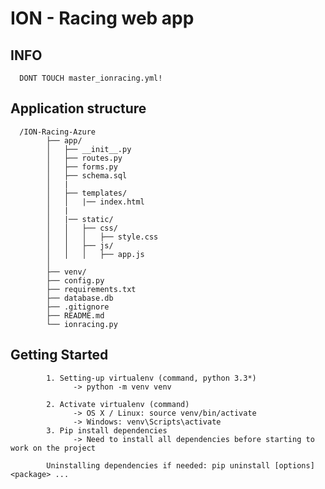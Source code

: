 # ION - Racing web app

## INFO
      DONT TOUCH master_ionracing.yml!

## Application structure
      /ION-Racing-Azure
            ├── app/
            │   ├── __init__.py
            │   ├── routes.py
            │   ├── forms.py
            │   ├── schema.sql
            │   |
            │   ├── templates/
            │   │   |── index.html
            │   |
            │   |── static/
            │   │   ├── css/
            │   │   │   ├── style.css
            │   │   ├── js/
            │   │   │   ├── app.js
            │         
            ├── venv/
            ├── config.py
            ├── requirements.txt
            ├── database.db
            ├── .gitignore
            ├── README.md
            └── ionracing.py

## Getting Started
            1. Setting-up virtualenv (command, python 3.3*)
                  -> python -m venv venv

            2. Activate virtualenv (command)
                  -> OS X / Linux: source venv/bin/activate
                  -> Windows: venv\Scripts\activate
            3. Pip install dependencies 
                  -> Need to install all dependencies before starting to work on the project

            Uninstalling dependencies if needed: pip uninstall [options] <package> ...